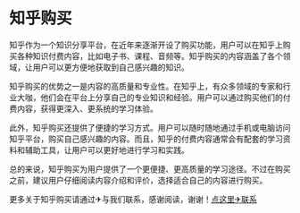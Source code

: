 # 知乎购买

知乎作为一个知识分享平台，在近年来逐渐开设了购买功能，用户可以在知乎上购买各种知识付费内容，比如电子书、课程、音频等。知乎购买的内容涵盖了各个领域，让用户可以更方便地获取到自己感兴趣的知识。

知乎购买的优势之一是内容的高质量和专业性。在知乎上，有众多领域的专家和行业大咖，他们会在平台上分享自己的专业知识和经验。用户可以通过购买他们的付费内容，获得更深入、更系统的学习体验。

此外，知乎购买还提供了便捷的学习方式。用户可以随时随地通过手机或电脑访问知乎平台，购买自己感兴趣的内容。而且，知乎的付费内容通常会有配套的学习资料和辅助工具，让用户可以更好地进行学习和实践。

总的来说，知乎购买为用户提供了一个更便捷、更高质量的学习途径。不过在购买之前，建议用户仔细阅读内容介绍和评价，选择适合自己的内容进行购买。

更多关于知乎购买请通过✈与我们联系，感谢阅读，谢谢！[点这里✈联系](https://acc.k02.cc)